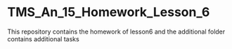 # TMS_An_15_Homework_Lesson_6
This repository contains the homework of lesson6 and the additional folder contains additional tasks
